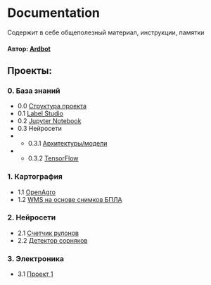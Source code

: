 # Documentation
Содержит в себе общеполезный материал, инструкции, памятки
#### Автор: [Ardbot]()

## Проекты:
### 0. База знаний
+ 0.0 [Структура проекта](/KnowledgeBase/ProjectStructure.md)
+ 0.1 [Label Studio](/KnowledgeBase/LabelStudio.md)
+ 0.2 [Jupyter Notebook](/KnowledgeBase/JupyterNotebook.md)
+ 0.3 Нейросети
+ + 0.3.1 [Архитектуры/модели](/KnowledgeBase/neuralNetwork/models.md) 
+ + 0.3.2 [TensorFlow](/KnowledgeBase/TensorFlow.md)

### 1. Картография
+ 1.1 [OpenAgro]()
+ 1.2 [WMS на основе снимков БПЛА]()

### 2. Нейросети
+ 2.1 [Счетчик рулонов](https://github.com/Ardbot/CounterRoll) 
+ 2.2 [Детектор сорняков]()

### 3.  Электроника
+ 3.1 [Проект 1]()  